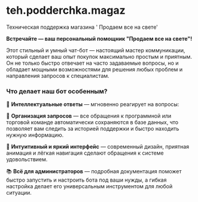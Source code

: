 # teh.podderchka.magaz
Техническая поддержка  магазина ' Продаем все на свете'


**Встречайте — ваш персональный помощник "Продаем все на свете"!**

Этот стильный и умный чат-бот — настоящий мастер коммуникации, который сделает ваш опыт покупок максимально простым и приятным. Он не только быстро отвечает на часто задаваемые вопросы, но и обладает мощными возможностями для решения любых проблем и направления запросов к специалистам.  

### Что делает наш бот особенным?  

🌟 **Интеллектуальные ответы** — мгновенно реагирует на вопросы:

🎯 **Организация запросов** — все обращения к программной или торговой команде автоматически сохраняются в базе данных, что позволяет вам следить за историей поддержки и быстро находить нужную информацию.  

🎨 **Интуитивный и яркий интерфейс** — современный дизайн, приятная анимация и лёгкая навигация сделают обращения к системе удовольствием.  

📚 **Всё для администраторов** — подробная документация поможет быстро запустить и настроить бота под ваши нужды, а гибкая настройка делает его универсальным инструментом для любой ситуации.

